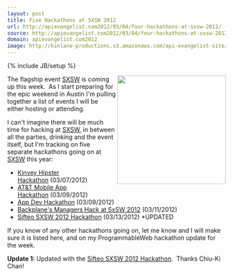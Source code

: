 ```yaml
---
layout: post
title: Five Hackathons at SXSW 2012
url: http://apievangelist.com2012/03/04/four-hackathons-at-sxsw-2012/
source: http://apievangelist.com2012/03/04/four-hackathons-at-sxsw-2012/
domain: apievangelist.com2012
image: http://kinlane-productions.s3.amazonaws.com/api-evangelist-site/blog/sxsw_2012_logo.png
---
```

{% include JB/setup %}<p>
     <a href="http://sxsw.com/"><img src="http://kinlane-productions.s3.amazonaws.com/events/sxsw_2012_logo.png"  width="250" align="right" /></a>
</p>
<p>
     The flagship event <a href="http://sxsw.com/">SXSW</a> is coming up this week.  As I start preparing for the epic weekend in Austin I'm pulling together a list of events I will be either hosting or attending.
</p>
<p>
     I can't imagine there will be much time for hacking at <a href="http://sxsw.com/">SXSW</a>, in between all the parties, drinking and the event itself, but I'm tracking on five separate hackathons going on at <a href="http://sxsw.com/">SXSW</a> this year:
</p>
<ul>
     <li>
          <a href="/events/kinvey_hipster_hackathon.php">Kinvey Hipster Hackathon</a> (03/07/2012)
     </li>
     <li>
          <a href="/events/att_mobile_app_hackathon__austin_sxsw.php">AT&amp;T Mobile App Hackathon</a> (03/09/2012)
     </li>
     <li>
          <a href="/events/app_dev_hackathon__sxsw.php">App Dev Hackathon</a> (03/09/2012)
     </li>
     <li>
          <a href="/events/backplanes_managers_hack_at_sxsw_2012.php">Backplane's Managers Hack at SxSW 2012</a> (03/11/2012)
     </li>
     <li>
          <a title="Sifteo SXSW 2012 Hackathon" href="/events/sifteo_sxsw_2012_hackathon.php">Sifteo SXSW 2012 Hackathon</a> (03/13/2012) *UPDATED
     </li>
</ul>
<p>
     If you know of any other hackathons going on, let me know and I will make sure it is listed here, and on my ProgrammableWeb hackathon update for the week.
</p>
<p>
     <strong>Update 1:</strong> Updated with the <a title="Sifteo SXSW 2012 Hackathon" href="/events/sifteo_sxsw_2012_hackathon.php">Sifteo SXSW 2012 Hackathon</a>.  Thanks Chiu-Ki Chan!
</p>
